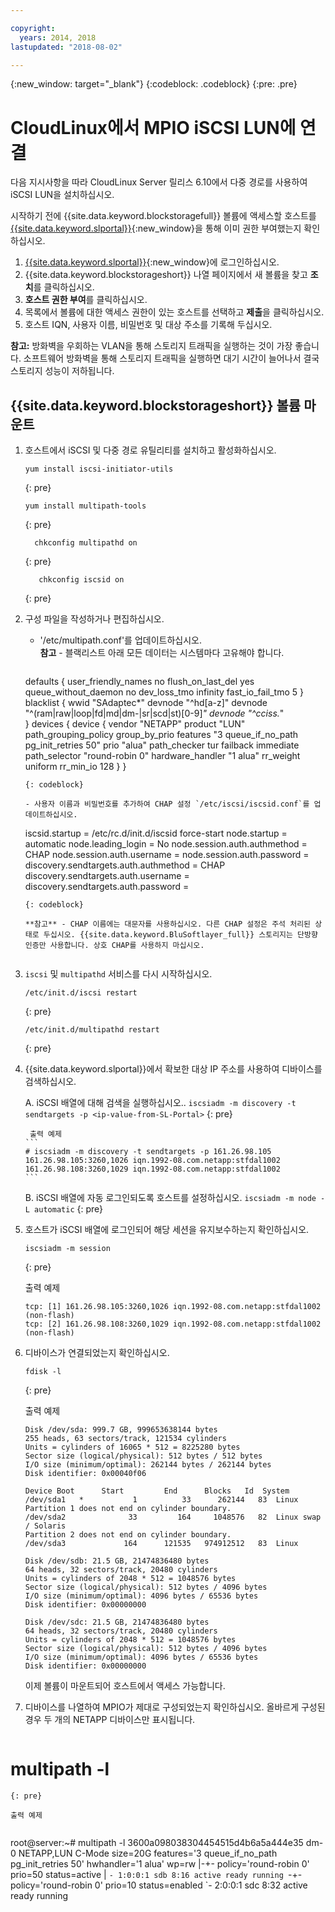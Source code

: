 ```yaml
---

copyright:
  years: 2014, 2018
lastupdated: "2018-08-02"

---
```

{:new_window: target="_blank"}
{:codeblock: .codeblock}
{:pre: .pre}

# CloudLinux에서 MPIO iSCSI LUN에 연결

다음 지시사항을 따라 CloudLinux Server 릴리스 6.10에서 다중 경로를 사용하여 iSCSI LUN을 설치하십시오.

시작하기 전에 {{site.data.keyword.blockstoragefull}} 볼륨에 액세스할 호스트를 [{{site.data.keyword.slportal}}](https://control.softlayer.com/){:new_window}을 통해 이미 권한 부여했는지 확인하십시오.

1. [{{site.data.keyword.slportal}}](https://control.softlayer.com/){:new_window}에 로그인하십시오.
2. {{site.data.keyword.blockstorageshort}} 나열 페이지에서 새 볼륨을 찾고 **조치**를 클릭하십시오.
3. **호스트 권한 부여**를 클릭하십시오.
4. 목록에서 볼륨에 대한 액세스 권한이 있는 호스트를 선택하고 **제출**을 클릭하십시오.
5. 호스트 IQN, 사용자 이름, 비밀번호 및 대상 주소를 기록해 두십시오.

**참고:** 방화벽을 우회하는 VLAN을 통해 스토리지 트래픽을 실행하는 것이 가장 좋습니다. 소프트웨어 방화벽을 통해 스토리지 트래픽을 실행하면 대기 시간이 늘어나서 결국 스토리지 성능이 저하됩니다.

## {{site.data.keyword.blockstorageshort}} 볼륨 마운트

1. 호스트에서 iSCSI 및 다중 경로 유틸리티를 설치하고 활성화하십시오.
   ```
   yum install iscsi-initiator-utils
   ```
   {: pre}
   
   ```
   yum install multipath-tools
   
   ```
   {: pre}
   
   ```
     chkconfig multipathd on
   ```
   {: pre}
   
   ```
      chkconfig iscsid on
   ```
   {: pre}

2. 구성 파일을 작성하거나 편집하십시오.
   - '/etc/multipath.conf'를 업데이트하십시오. <br/>**참고** - 블랙리스트 아래 모든 데이터는 시스템마다 고유해야 합니다.
     ```
   defaults {
        user_friendly_names no
        flush_on_last_del       yes
        queue_without_daemon    no
        dev_loss_tmo            infinity
        fast_io_fail_tmo        5
     }
     blacklist {
        wwid "SAdaptec*"
   devnode "^hd[a-z]"
   devnode "^(ram|raw|loop|fd|md|dm-|sr|scd|st)[0-9]*"
        devnode "^cciss.*"  
   }
   devices {
     device {
        vendor "NETAPP"
   product "LUN"
   path_grouping_policy group_by_prio
   features "3 queue_if_no_path pg_init_retries 50"
   prio "alua"
   path_checker tur
   failback immediate
   path_selector "round-robin 0"
   hardware_handler "1 alua"
   rr_weight uniform
   rr_min_io 128
   }
     }
     ```
     {: codeblock}

   - 사용자 이름과 비밀번호를 추가하여 CHAP 설정 `/etc/iscsi/iscsid.conf`를 업데이트하십시오.
   
     ```
     iscsid.startup = /etc/rc.d/init.d/iscsid force-start
     node.startup = automatic
     node.leading_login = No
     node.session.auth.authmethod = CHAP
     node.session.auth.username = <USER NAME VALUE FROM PORTAL>
     node.session.auth.password = <PASSWORD VALUE FROM PORTAL>
     discovery.sendtargets.auth.authmethod = CHAP
     discovery.sendtargets.auth.username = <USER NAME VALUE FROM PORTAL>
     discovery.sendtargets.auth.password = <PASSWORD VALUE FROM PORTAL>
     ```
     {: codeblock}
   
     **참고** - CHAP 이름에는 대문자를 사용하십시오. 다른 CHAP 설정은 주석 처리된 상태로 두십시오. {{site.data.keyword.BluSoftlayer_full}} 스토리지는 단방향 인증만 사용합니다. 상호 CHAP를 사용하지 마십시오.


3. `iscsi` 및 `multipathd` 서비스를 다시 시작하십시오.
   ```
   /etc/init.d/iscsi restart   
   ```
   {: pre}
   
   ```
   /etc/init.d/multipathd restart   
   ```
   {: pre}
 
4. {{site.data.keyword.slportal}}에서 확보한 대상 IP 주소를 사용하여 디바이스를 검색하십시오.

     A. iSCSI 배열에 대해 검색을 실행하십시오..
       ```
            iscsiadm -m discovery -t sendtargets -p <ip-value-from-SL-Portal>
       ```
       {: pre}
     
        출력 예제
       ```
       # iscsiadm -m discovery -t sendtargets -p 161.26.98.105
       161.26.98.105:3260,1026 iqn.1992-08.com.netapp:stfdal1002
       161.26.98.108:3260,1029 iqn.1992-08.com.netapp:stfdal1002
       ```

     B. iSCSI 배열에 자동 로그인되도록 호스트를 설정하십시오.
       ```
            iscsiadm -m node -L automatic
       ```
       {: pre}

5. 호스트가 iSCSI 배열에 로그인되어 해당 세션을 유지보수하는지 확인하십시오.
   ```
   iscsiadm -m session
   ```
   {: pre}
   
   출력 예제
       
   ```
   tcp: [1] 161.26.98.105:3260,1026 iqn.1992-08.com.netapp:stfdal1002 (non-flash)
   tcp: [2] 161.26.98.108:3260,1029 iqn.1992-08.com.netapp:stfdal1002 (non-flash)
   ```


6. 디바이스가 연결되었는지 확인하십시오.
   ```
   fdisk -l 
   ```
   {: pre}
    
   출력 예제
       
   ```
   Disk /dev/sda: 999.7 GB, 999653638144 bytes
   255 heads, 63 sectors/track, 121534 cylinders
   Units = cylinders of 16065 * 512 = 8225280 bytes
   Sector size (logical/physical): 512 bytes / 512 bytes
   I/O size (minimum/optimal): 262144 bytes / 262144 bytes
   Disk identifier: 0x00040f06

   Device Boot      Start         End      Blocks   Id  System
   /dev/sda1   *           1          33      262144   83  Linux
   Partition 1 does not end on cylinder boundary.
   /dev/sda2              33         164     1048576   82  Linux swap / Solaris
   Partition 2 does not end on cylinder boundary.
   /dev/sda3             164      121535   974912512   83  Linux

   Disk /dev/sdb: 21.5 GB, 21474836480 bytes
   64 heads, 32 sectors/track, 20480 cylinders
   Units = cylinders of 2048 * 512 = 1048576 bytes
   Sector size (logical/physical): 512 bytes / 4096 bytes
   I/O size (minimum/optimal): 4096 bytes / 65536 bytes
   Disk identifier: 0x00000000

   Disk /dev/sdc: 21.5 GB, 21474836480 bytes
   64 heads, 32 sectors/track, 20480 cylinders
   Units = cylinders of 2048 * 512 = 1048576 bytes
   Sector size (logical/physical): 512 bytes / 4096 bytes
   I/O size (minimum/optimal): 4096 bytes / 65536 bytes
   Disk identifier: 0x00000000
   ```
    
     이제 볼륨이 마운트되어 호스트에서 액세스 가능합니다.

7. 디바이스를 나열하여 MPIO가 제대로 구성되었는지 확인하십시오. 올바르게 구성된 경우 두 개의 NETAPP 디바이스만 표시됩니다.

   ```
# multipath -l
   ```
   {: pre}
   
   출력 예제
       
   ```
   root@server:~# multipath -l
   3600a098038304454515d4b6a5a444e35 dm-0 NETAPP,LUN C-Mode
   size=20G features='3 queue_if_no_path pg_init_retries 50' hwhandler='1 alua' wp=rw
   |-+- policy='round-robin 0' prio=50 status=active
   | `- 1:0:0:1 sdb 8:16 active ready running
   `-+- policy='round-robin 0' prio=10 status=enabled
   `- 2:0:0:1 sdc 8:32 active ready running
   ```
